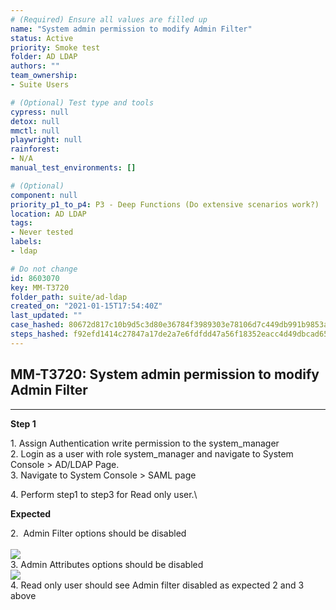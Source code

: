 ```yaml
---
# (Required) Ensure all values are filled up
name: "System admin permission to modify Admin Filter"
status: Active
priority: Smoke test
folder: AD LDAP
authors: ""
team_ownership: 
- Suite Users

# (Optional) Test type and tools
cypress: null
detox: null
mmctl: null
playwright: null
rainforest: 
- N/A
manual_test_environments: []

# (Optional)
component: null
priority_p1_to_p4: P3 - Deep Functions (Do extensive scenarios work?)
location: AD LDAP
tags: 
- Never tested
labels: 
- ldap

# Do not change
id: 8603070
key: MM-T3720
folder_path: suite/ad-ldap
created_on: "2021-01-15T17:54:40Z"
last_updated: ""
case_hashed: 80672d817c10b9d5c3d80e36784f3989303e78106d7c449db991b9853a4720e38cefd8f588ff7655a3a298a4339d2e3a
steps_hashed: f92efd1414c27847a17de2a7e6fdfdd47a56f18352eacc4d49dbcad652aa7431a2de88229eea76b4d20e76163f4fe8fd
---
```


## MM-T3720: System admin permission to modify Admin Filter

---

**Step 1**

1\. Assign Authentication write permission to the system\_manager\
2\. Login as a user with role system\_manager and navigate to System Console > AD/LDAP Page.\
3\. Navigate to System Console > SAML page

4\. Perform step1 to step3 for Read only user.\\

**Expected**

2\.  Admin Filter options should be disabled\
\
![](https://smartbear-tm4j-prod-us-west-2-attachment-rich-text.s3.us-west-2.amazonaws.com/embedded-f3277290f945470c4add5d21ef3dc7ca7b74388fc7152bfb6b99ae58c66a95a8-1610733119780-1610733119780.png)\
3\. Admin Attributes options should be disabled\
![](https://smartbear-tm4j-prod-us-west-2-attachment-rich-text.s3.us-west-2.amazonaws.com/embedded-f3277290f945470c4add5d21ef3dc7ca7b74388fc7152bfb6b99ae58c66a95a8-1610733327382-1610733327382.png)\
4\. Read only user should see Admin filter disabled as expected 2 and 3 above
